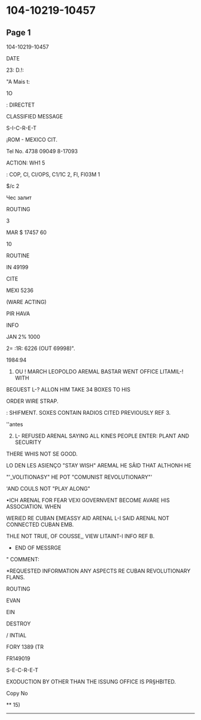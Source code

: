 # 104-10219-10457

## Page 1

104-10219-10457

DATE

23: D.!:

"A Mais t:

1O

: DIRECTET

CLASSIFIED MESSAGE

S-I-C-R-E-T

¡ROM - MEXICO CIT.

Tel No. 4738 09049 8-17093

ACTION: WH1 5

: COP, Cl, Cl/OPS, C1/1C 2, Fl, Fl03M 1

$/c 2

Чес залит

ROUTING

3

MAR $ 17457 60

10

ROUTINE

IN 49199

CITE

MEXI 5236

(WARE ACTING)

PIR HAVA

INFO

JAN 2% 1000

2= :1R: 6226 (OUT 69998)".

1984:94

1. OU ! MARCH LEOPOLDO AREMAL BASTAR WENT OFFICE LITAMIL-! WITH

BEGUEST L-? ALLON HIM TAKE 34 BOXES TO HIS

ORDER WIRE STRAP.

: SHIFMENT. SOXES CONTAIN RADIOS CITED PREVIOUSLY REF 3.

''antes

2. L- REFUSED ARENAL SAYING ALL KINES PEOPLE ENTER: PLANT AND SECURITY

THERE WHIS NOT SE GOOD.

LO DEN LES ASIENÇO "STAY WISH" AREMAL HE SÃID THAT ALTHONH HE

"'_VOLITIONASY" HE POT "COMUNIST REVOLUTIONARY"'

'AND COULS NOT "PLAY ALONG"

•ICH ARENAL FOR FEAR VEXI GOVERNVENT BECOME AVARE HIS ASSOCIATION. WHEN

WERiED RE CUBAN EMEASSY AID ARENAL L-I SAID ARENAL NOT CONNECTED CUBAN EMB.

THLE NOT TRUE, OF COUSSE,, VIEW LITAINT-I INFO REF B.

* END OF MESSRGE

" COMMENT:

*REQUESTED INFORMATION ANY ASPECTS RE CUBAN REVOLUTIONARY FLANS.

ROUTING

EVAN

EIN

DESTROY

/ INTIAL

FORY 1389 (TR

FR149019

S-E-C-R-E-T

EXODUCTION BY OTHER THAN THE ISSUNG OFFICE IS PR§HBITED.

Copy No

** 15)

---

